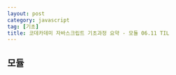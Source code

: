 ```yaml
---
layout: post
category: javascript
tag: [기초]
title: 코데카데미 자바스크립트 기초과정 요약 - 모듈 06.11 TIL
---
```


## 모듈

